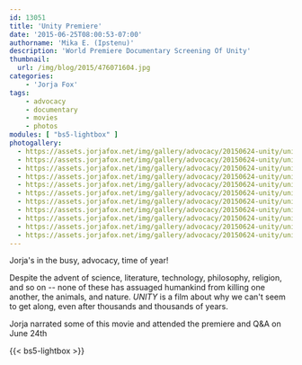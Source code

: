 ```yaml
---
id: 13051
title: 'Unity Premiere'
date: '2015-06-25T08:00:53-07:00'
authorname: 'Mika E. (Ipstenu)'
description: 'World Premiere Documentary Screening Of Unity'
thumbnail:
  url: /img/blog/2015/476071604.jpg
categories:
    - 'Jorja Fox'
tags:
    - advocacy
    - documentary
    - movies
    - photos
modules: [ "bs5-lightbox" ]
photogallery:
  - https://assets.jorjafox.net/img/gallery/advocacy/20150624-unity/unity-001.jpg
  - https://assets.jorjafox.net/img/gallery/advocacy/20150624-unity/unity-002.jpg
  - https://assets.jorjafox.net/img/gallery/advocacy/20150624-unity/unity-003.jpg
  - https://assets.jorjafox.net/img/gallery/advocacy/20150624-unity/unity-004.jpg
  - https://assets.jorjafox.net/img/gallery/advocacy/20150624-unity/unity-005.jpg
  - https://assets.jorjafox.net/img/gallery/advocacy/20150624-unity/unity-007.jpg
  - https://assets.jorjafox.net/img/gallery/advocacy/20150624-unity/unity-008.jpg
  - https://assets.jorjafox.net/img/gallery/advocacy/20150624-unity/unity-009.jpg
  - https://assets.jorjafox.net/img/gallery/advocacy/20150624-unity/unity-010.jpg
  - https://assets.jorjafox.net/img/gallery/advocacy/20150624-unity/unity-011.jpg
  - https://assets.jorjafox.net/img/gallery/advocacy/20150624-unity/unity-012.jpg
---
```


Jorja's in the busy, advocacy, time of year!

Despite the advent of science, literature, technology, philosophy, religion, and so on -- none of these has assuaged humankind from killing one another, the animals, and nature. _UNITY_ is a film about why we can't seem to get along, even after thousands and thousands of years.

Jorja narrated some of this movie and attended the premiere and Q&A on June 24th

{{< bs5-lightbox >}}

